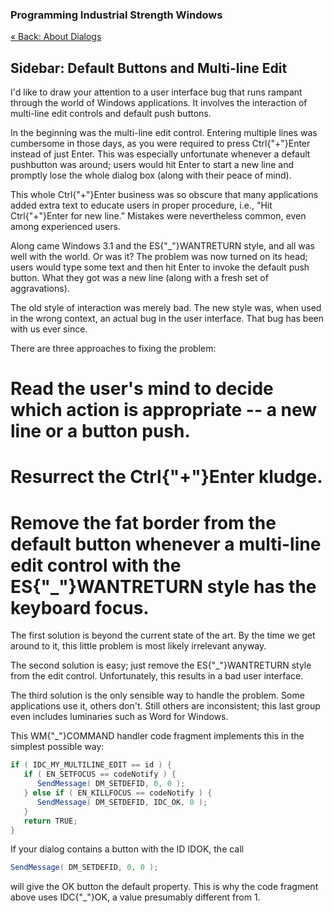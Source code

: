 ﻿### Programming Industrial Strength Windows
[« Back: About Dialogs](Chapter-13-About-Dialogs.md)
## Sidebar: Default Buttons and Multi-line Edit

I'd like to draw your attention to a user interface bug that runs rampant through the world of Windows applications. It involves the interaction of multi-line edit controls and default push buttons.

In the beginning was the multi-line edit control. Entering multiple lines was cumbersome in those days, as you were required to press Ctrl{"+"}Enter instead of just Enter. This was especially unfortunate whenever a default pushbutton was around; users would hit Enter to start a new line and promptly lose the whole dialog box (along with their peace of mind).

This whole Ctrl{"+"}Enter business was so obscure that many applications added extra text to educate users in proper procedure, i.e., "Hit Ctrl{"+"}Enter for new line.” Mistakes were nevertheless common, even among experienced users.

Along came Windows 3.1 and the ES{"_"}WANTRETURN style, and all was well with the world. Or was it? The problem was now turned on its head; users would type some text and then hit Enter to invoke the default push button. What they got was a new line (along with a fresh set of aggravations).

The old style of interaction was merely bad. The new style was, when used in the wrong context, an actual bug in the user interface. That bug has been with us ever since.

There are three approaches to fixing the problem: 

# Read the user's mind to decide which action is appropriate -- a new line or a button push.
# Resurrect the Ctrl{"+"}Enter kludge.
# Remove the fat border from the default button whenever a multi-line edit control with the ES{"_"}WANTRETURN style has the keyboard focus.

The first solution is beyond the current state of the art. By the time we get around to it, this little problem is most likely irrelevant anyway.

The second solution is easy; just remove the ES{"_"}WANTRETURN style from the edit control. Unfortunately, this results in a bad user interface.

The third solution is the only sensible way to handle the problem. Some applications use it, others don't. Still others are inconsistent; this last group even includes luminaries such as Word for Windows.

This WM{"_"}COMMAND handler code fragment implements this in the simplest possible way: 

```C#
if ( IDC_MY_MULTILINE_EDIT == id ) {
   if ( EN_SETFOCUS == codeNotify ) {
      SendMessage( DM_SETDEFID, 0, 0 );
   } else if ( EN_KILLFOCUS == codeNotify ) {
      SendMessage( DM_SETDEFID, IDC_OK, 0 );
   }
   return TRUE;
}
```

If your dialog contains a button with the ID IDOK, the call

```C#
SendMessage( DM_SETDEFID, 0, 0 );
```
will give the OK button the default property. This is why the code fragment above uses IDC{"_"}OK, a value presumably different from 1. 
